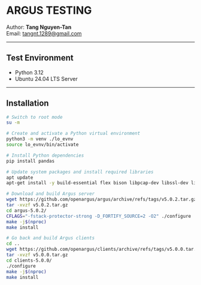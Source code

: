 # ARGUS TESTING

Author: **Tang Nguyen-Tan**  
Email: [tangnt.1289@gmail.com](mailto:tangnt.1289@gmail.com)

---

## Test Environment

- Python 3.12
- Ubuntu 24.04 LTS Server

---

## Installation

```bash
# Switch to root mode
su -m

# Create and activate a Python virtual environment
python3 -m venv ./lo_evnv
source lo_evnv/bin/activate

# Install Python dependencies
pip install pandas

# Update system packages and install required libraries
apt update
apt-get install -y build-essential flex bison libpcap-dev libssl-dev libtirpc-dev wget git

# Download and build Argus server
wget https://github.com/openargus/argus/archive/refs/tags/v5.0.2.tar.gz
tar -xvzf v5.0.2.tar.gz
cd argus-5.0.2/
CFLAGS="-fstack-protector-strong -D_FORTIFY_SOURCE=2 -O2" ./configure
make -j$(nproc)
make install

# Go back and build Argus clients
cd ..
wget https://github.com/openargus/clients/archive/refs/tags/v5.0.0.tar.gz
tar -xvzf v5.0.0.tar.gz
cd clients-5.0.0/
./configure
make -j$(nproc)
make install
